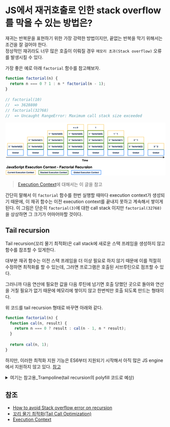 # JS에서 재귀호출로 인한 stack overflow를 막을 수 있는 방법은?

재귀는 반복문을 표현하기 위한 가장 강력한 방법이지만, 끝없는 반복을 막기 위해서는 조건을 잘 걸어야 한다.  
정상적인 재귀라도 너무 많은 호출이 이뤄질 경우 `메모리 초과(Stack overflow)` 오류를 발생시킬 수 있다.  
  
가장 좋은 예로 아래 `factorial` 함수를 참고해보자.  

```javascript
function factorial(n) {
  return n === 0 ? 1 : n * factorial(n - 1);
}

// factorial(10)
//  => 3628800
// factorial(32768)
//  => Uncaught RangeError: Maximum call stack size exceeded
```

![callstack](https://raw.githubusercontent.com/kenspirit/blog-cdn-data/master/factorial_stack_change_flow.png)

> [Execution Context](http://dmitrysoshnikov.com/ecmascript/chapter-1-execution-contexts/)에 대해서는 이 글을 참고  
  
간단히 말해서 이 `factorial` 함수를 한번 실행할 때마다 execution context가 생성되기 때문에, 이 재귀 함수는 이전 execution context를 끝내지 못하고 
계속해서 쌓이게 된다. 이 그림은 단순히 `factorial(3)`에 대한 call stack 이지만 `factorial(32768)`을 상상하면 그 크기가 어마어마할 것이다.  
  
## Tail recursion
Tail recursion(꼬리 물기 최적화)은 call stack에 새로운 스택 프레임을 생성하지 않고 함수를 참조할 수 있게한다.  
  
대부분 재귀 함수는 이전 스택 프레임을 더 이상 필요로 하지 않기 때문에 이를 적절히 수정하면 최적화를 할 수 있는데, 
그러면 프로그램은 호출된 서브루틴으로 점프할 수 있다.  
  
그러니까 다음 연산에 필요한 값을 다음 루틴에 넘기면 호출 당했던 곳으로 돌아와 연산을 거칠 필요가 없기 때문에 
메모리에 쌓이지 않고 한번씩만 호출 되도록 만드는 형태이다.  
  
위 코드를 tail recursion 형태로 바꾸면 아래와 같다.  

```javascript
function factorial(n) {
  function cal(n, result) {
    return n === 0 ? result : cal(n - 1, n * result);
  }

  return cal(n, 1);
}
```

하지만, 이러한 최적화 지원 기능은 ES6부터 지원되기 시작해서 아직 많은 JS engine에서 지원하지 않고 있다. [참고](https://kangax.github.io/compat-table/es6/)  

<details><summary>여기는 참고용_Trampoline(tail recursion의 polyfill 코드로 예상)</summary>

## Trampoline

> 잘 모르겠지만 일단 참고용..  

Trampoline은 반복적으로 아무것도 하지 않는 기능을 호출하는 반복문이다. 이를 이용해서 위와 같은 tail recursive 형태의 재귀함수를 작성할 수 있다.  

```javascript
function trampoline(fn) {
  var op = fn;
  while (op != null && typeof op === 'function') {
    op = op();
  }
}
```

함수의 실행 결과가 더 이상 함수를 반환하지 않으면 반복문이 멈추는 형태이다. 이 형태로 뭘 만들 수 있는지 잘 이해가 되진 않는다.  
이런 스타일로 위의 `factorial`을 다시 작성해보면, 아래와 같다. 이 형태로 작성하면 factorial을 1000000까지 계산할 수 있다고 한다.  
  
```javascript
function thunkedFactorial(n, cb) {
  function cal(n, result, cb) {
    if (n === 0) {
      cb(result);
      return null;
    }

    return function() {
      return cal.bind(this, n - 1, n * result, cb);
    };
  }

  return cal.bind(this, n, 1, cb);
}

trampoline(thunkedFactorial.bind(this, 1000000, console.log.bind(console)));
```

하지만 이 형태도 `응답하지 않는 스크립트` 경고를 생성할 수 있으므로, `setTimeout` trick을 잘 써야한다.  
  
```javascript
function factorial(n, cb) {
  function cal(n, result) {
    if (n === 0) {
      cb(result);
    } else {
      setTimeout(function() {cal(n - 1, n * result)});
    }
  }

  return cal(n, 1);
}
```
</details>

## 참조

- [How to avoid Stack overflow error on recursion](http://www.thinkingincrowd.me/2016/06/06/How-to-avoid-Stack-overflow-error-on-recursive/)
- [꼬리 물기 최적화(Tail Call Optimization)](https://velog.io/@yesdoing/%EA%BC%AC%EB%A6%AC-%EB%AC%BC%EA%B8%B0-%EC%B5%9C%EC%A0%81%ED%99%94Tail-Call-Optimization%EB%9E%80-2yjnslo7sr)
- [Execution Context](http://dmitrysoshnikov.com/ecmascript/chapter-1-execution-contexts/)
